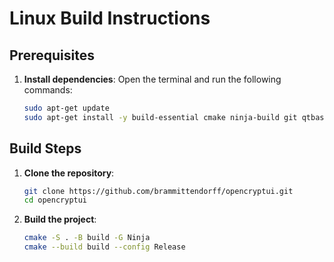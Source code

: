 # Linux Build Instructions

## Prerequisites

1. **Install dependencies**: Open the terminal and run the following commands:
   ```sh
   sudo apt-get update
   sudo apt-get install -y build-essential cmake ninja-build git qtbase5-dev qtchooser qt5-qmake qtbase5-dev-tools libssl-dev libsodium-dev libargon2-dev
   ```

## Build Steps

1. **Clone the repository**:
   ```sh
   git clone https://github.com/brammittendorff/opencryptui.git
   cd opencryptui
   ```

2. **Build the project**:
   ```sh
   cmake -S . -B build -G Ninja
   cmake --build build --config Release
   ```
